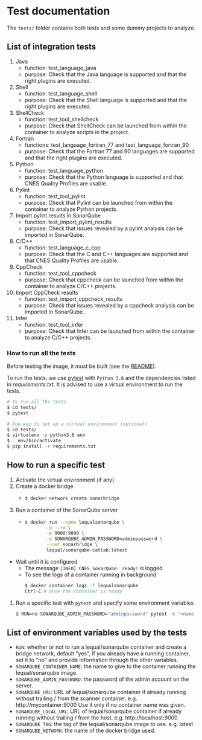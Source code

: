 # Test documentation

The `tests/` folder contains both tests and some dummy projects to analyze.

## List of integration tests

1. Java
   - function: test_language_java
   - purpose: Check that the Java language is supported and that the right plugins are executed.
1. Shell
   - function: test_language_shell
   - purpose: Check that the Shell language is supported and that the right plugins are executed.
1. ShellCheck
   - function: test_tool_shellcheck
   - purpose: Check that ShellCheck can be launched from within the container to analyze scripts in the project.
1. Fortran
   - functions: test_language_fortran_77 and test_language_fortran_90
   - purpose: Check that the Fortran 77 and 90 languages are supported and that the right plugins are executed.
1. Python
   - function: test_language_python
   - purpose: Check that the Python language is supported and that CNES Quality Profiles are usable.
1. Pylint
   - function: test_tool_pylint
   - purpose: Check that Pylint can be launched from within the container to analyze Python projects.
1. Import pylint results in SonarQube
   - function: test_import_pylint_results
   - purpose: Check that issues revealed by a pylint analysis can be imported in SonarQube.
1. C/C++
   - function: test_language_c_cpp
   - purpose: Check that the C and C++ languages are supported and that CNES Quality Profiles are usable.
1. CppCheck
   - function: test_tool_cppcheck
   - purpose: Check that cppcheck can be launched from within the container to analyze C/C++ projects.
1. Import CppCheck results
   - function: test_import_cppcheck_results
   - purpose: Check that issues revealed by a cppcheck analysis can be imported in SonarQube.
1. Infer
   - function: test_tool_infer
   - purpose: Check that Infer can be launched from within the container to analyze C/C++ projects.

### How to run all the tests

Before testing the image, it must be built (see the [README](https://github.com/cnescatlab/sonar-scanner#how-to-build-the-image)).

To run the tests, we use [pytest](https://docs.pytest.org/en/stable/) with `Python 3.8` and the dependencies listed in _requirements.txt_. It is advised to use a virtual environment to run the tests.

```sh
# To run all the tests
$ cd tests/
$ pytest
```

```sh
# One way to set up a virtual environment (optional)
$ cd tests/
$ virtualenv -p python3.8 env
$ . env/bin/activate
$ pip install -r requirements.txt
```

## How to run a specific test

1. Activate the virtual environment (if any)
1. Create a docker bridge
   - ```sh
     $ docker network create sonarbridge
     ```
1. Run a container of the SonarQube server
   - ```sh
     $ docker run --name lequalsonarqube \
             -d --rm \
             -p 9000:9000 \
             -e SONARQUBE_ADMIN_PASSWORD=adminpassword \
             --net sonarbridge \
             lequal/sonarqube-catlab:latest
     ```

- Wait until it is configured
  - The message `[INFO] CNES SonarQube: ready!` is logged.
  - To see the logs of a container running in background
    ```sh
    $ docker container logs -f lequalsonarqube
    Ctrl-C # once the container is ready
    ```

1. Run a specific test with `pytest` and specify some environment variables
   ```sh
   $ RUN=no SONARQUBE_ADMIN_PASSWORD="adminpassword" pytest -k "<name of the test>"
   ```

## List of environment variables used by the tests

- `RUN`: whether or not to run a lequal/sonarqube container and create a bridge network, default "yes", if you already have a running container, set it to "no" and provide information through the other variables.
- `SONARQUBE_CONTAINER_NAME`: the name to give to the container running the lequal/sonarqube image.
- `SONARQUBE_ADMIN_PASSWORD`: the password of the admin account on the server.
- `SONARQUBE_URL`: URL of lequal/sonarqube container if already running without trailing / from the scanner container. e.g. http://mycontainer:9000 Use it only if no container name was given.
- `SONARQUBE_LOCAL_URL`: URL of lequal/sonarqube container if already running without trailing / from the host. e.g. http://localhost:9000
- `SONARQUBE_TAG`: the tag of the lequal/sonarqube image to use. e.g. latest
- `SONARQUBE_NETWORK`: the name of the docker bridge used.
